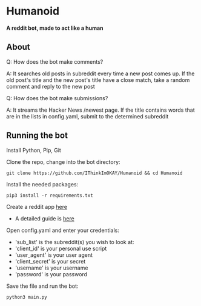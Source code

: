 # Humanoid

**A reddit bot, made to act like a human**

## About

Q: How does the bot make comments?

A: It searches old posts in subreddit every time a new post comes up. If the old post's title and the new post's title have a close match, take a random comment and reply to the new post

Q: How does the bot make submissions?

A: It streams the Hacker News /newest page. If the title contains words that are in the lists in config.yaml, submit to the determined subreddit

## Running the bot

Install Python, Pip, Git

Clone the repo, change into the bot directory:

    git clone https://github.com/IThinkImOKAY/Humanoid && cd Humanoid
    
Install the needed packages:

    pip3 install -r requirements.txt
    
Create a reddit app [here](https://reddit.com/prefs/apps)

- A detailed guide is [here](https://github.com/reddit-archive/reddit/wiki/OAuth2)

Open config.yaml and enter your credentials:

- 'sub_list' is the subreddit(s) you wish to look at:
- 'client_id' is your personal use script
- 'user_agent' is your user agent
- 'client_secret' is your secret
- 'username' is your username
- 'password' is your password

Save the file and run the bot:

    python3 main.py
